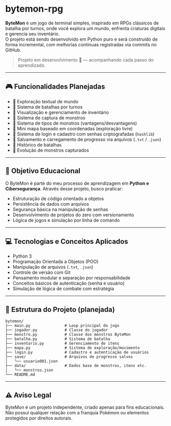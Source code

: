 # bytemon-rpg
**ByteMon** é um jogo de terminal simples, inspirado em RPGs clássicos de batalha por turnos, onde você explora um mundo, enfrenta criaturas digitais e gerencia seu inventário.  
O projeto está sendo desenvolvido em Python puro e será construído de forma incremental, com melhorias contínuas registradas via commits no GitHub.

> Projeto em desenvolvimento 🚧 — acompanhando cada passo do aprendizado.

---

## 🎮 Funcionalidades Planejadas

- 🚧 Exploração textual de mundo
- 🚧 Sistema de batalhas por turnos
- 🚧 Visualização e gerenciamento de inventário
- 🚧 Sistema de captura de monstros
- 🚧 Sistema de tipos de monstros (vantagens/desvantagens)
- 🚧 Mini mapa baseado em coordenadas (exploração livre)
- 🚧 Sistema de login e cadastro com senhas criptografadas (`hashlib`)
- 🚧 Salvamento e carregamento de progresso via arquivos (`.txt` / `.json`)
- 🚧 Histórico de batalhas
- 🚧 Evolução de monstros capturados

---

## 🧠 Objetivo Educacional

O ByteMon é parte do meu processo de aprendizagem em **Python e Cibersegurança**. Através desse projeto, busco praticar:

- Estruturação de código orientado a objetos
- Persistência de dados com arquivos
- Segurança básica na manipulação de senhas
- Desenvolvimento de projetos do zero com versionamento
- Lógica de jogos e simulação por linha de comando

---

## 💻 Tecnologias e Conceitos Aplicados

- Python 3
- Programação Orientada a Objetos (POO)
- Manipulação de arquivos (`.txt`, `.json`)
- Controle de versão com Git
- Pensamento modular e separação por responsabilidade
- Conceitos básicos de autenticação (senha e usuário)
- Simulação de lógica de combate com estratégia

---

## 📁 Estrutura do Projeto (planejada)

```
bytemon/
├── main.py               # Loop principal do jogo
├── jogador.py            # Classe do jogador
├── monstro.py            # Classe dos monstros ByteMon
├── batalha.py            # Sistema de batalha
├── inventario.py         # Gerenciamento de itens
├── mapa.py               # Sistema de exploração/movimento
├── login.py              # Cadastro e autenticação de usuários
├── save/                 # Arquivos de progresso salvos
│   └── usuario001.json
├── data/                 # Dados base de monstros, itens etc.
│   └── monstros.json
└── README.md
```

---

## ⚠️ Aviso Legal

ByteMon é um projeto independente, criado apenas para fins educacionais.  
Não possui qualquer relação com a franquia Pokémon ou elementos protegidos por direitos autorais.

